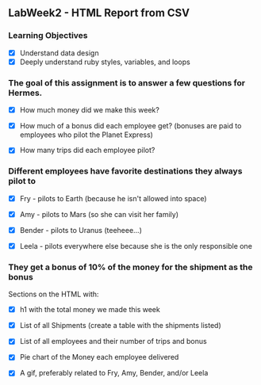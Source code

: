 ## LabWeek2 - HTML Report from CSV

### Learning Objectives

- [x] Understand data design
- [x] Deeply understand ruby styles, variables, and loops

### The goal of this assignment is to answer a few questions for Hermes.

- [x] How much money did we make this week?

- [x] How much of a bonus did each employee get? (bonuses are paid to employees who pilot the Planet Express)

- [x] How many trips did each employee pilot?

### Different employees have favorite destinations they always pilot to

- [x] Fry - pilots to Earth (because he isn't allowed into space)

- [x] Amy - pilots to Mars (so she can visit her family)

- [x] Bender - pilots to Uranus (teeheee...)

- [x] Leela - pilots everywhere else because she is the only responsible one

### They get a bonus of 10% of the money for the shipment as the bonus

Sections on the HTML with:

- [x] h1 with the total money we made this week

- [x] List of all Shipments (create a table with the shipments listed)

- [x] List of all employees and their number of trips and bonus

- [x] Pie chart of the Money each employee delivered

- [x] A gif, preferably related to Fry, Amy, Bender, and/or Leela
